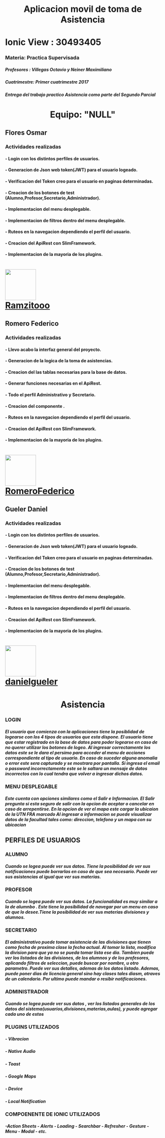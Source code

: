 <h1 align="center">Aplicacion movil de toma de Asistencia</h1>

<h1> Ionic View : 30493405 </h1>

<h3>Materia: Practica Supervisada</h3>
<h5>Profesores : Villegas Octavio y Neiner Maximiliano</h5>
<h5>Cuatrimestre: Primer cuatrimestre 2017</h5>
<h5>Entrega del trabajo practico Asistencia como parte del Segundo Parcial</h5>

<h1 align="center">Equipo: "NULL"</h1>

<h2 >Flores Osmar</h2>
<h3 align="left" >Actividades realizadas</h3>
<h4> - Login con los distintos perfiles de usuarios.</h4>
<h4> - Generacion de Json web token(JWT) para el usuario logeado.</h4>
<h4> - Verificacion del Token creo para el usuario en paginas determinadas.</h4>
<h4> - Creacion de los botones de test (Alumno,Profesor,Secretario,Administrador).</h4>
<h4> - Implementacion del menu desplegable.</h4>
<h4> - Implementacion de filtros dentro del menu desplegable.</h4>
<h4> - Ruteos en la navegacion dependiendo el perfil del usuario.</h4>
<h4> - Creacion del ApiRest con SlimFramework.</h4>
<h4> - Implementacion de la mayoria de los plugins.</h4>
<h1 align="left">
        <img src="https://avatars3.githubusercontent.com/u/25781764?v=3&s=460" height="100" width="100"><br>
        <a href="https://github.com/Ramzitooo">Ramzitooo<a>
</h1>
<h2>Romero Federico</h2>
<h3 align="left" >Actividades realizadas</h3>
<h4> - Llevo acabo la interfaz general del proyecto.</h4>
<h4> - Generacion de la logica de la toma de asistencias.</h4>
<h4> - Creacion del las tablas necesarias para la base de datos.</h4>
<h4> - Generar funciones necesarias en el ApiRest.</h4>
<h4> - Todo el perfil Administrativo y Secretario.</h4>
<h4> - Creacion del componente .</h4>
<h4> - Ruteos en la navegacion dependiendo el perfil del usuario.</h4>
<h4> - Creacion del ApiRest con SlimFramework.</h4>
<h4> - Implementacion de la mayoria de los plugins.</h4>
<h1 align="left">
        <img src="https://avatars3.githubusercontent.com/u/17879446?v=3&s=460" height="100" width="100"><br>
        <a href="https://github.com/RomeroFederico">RomeroFederico<a>
</h1>
<h2 >Gueler Daniel</h2>
<h3 align="left" >Actividades realizadas</h3>
<h4> - Login con los distintos perfiles de usuarios.</h4>
<h4> - Generacion de Json web token(JWT) para el usuario logeado.</h4>
<h4> - Verificacion del Token creo para el usuario en paginas determinadas.</h4>
<h4> - Creacion de los botones de test (Alumno,Profesor,Secretario,Administrador).</h4>
<h4> - Implementacion del menu desplegable.</h4>
<h4> - Implementacion de filtros dentro del menu desplegable.</h4>
<h4> - Ruteos en la navegacion dependiendo el perfil del usuario.</h4>
<h4> - Creacion del ApiRest con SlimFramework.</h4>
<h4> - Implementacion de la mayoria de los plugins.</h4>
<h1 align="left">
        <img src="https://avatars1.githubusercontent.com/u/17879380?v=3&s=460" height="100" width="100"><br>
        <a href="https://github.com/danielgueler">danielgueler<a>
</h1>

<h1 align="center">Asistencia</h1>

<h3>LOGIN</h3>
<h5>El usuario que comienza con la aplicaciones tiene la posiblidad de logearse con los 4 tipos de usuarios que esta dispone.
    El usuario tiene que estar registrado en la base de datos para poder logearse en caso de no querer utilizar los botones de logeo.       Al ingresar correctamente los datos este se le dara el persimo para acceder al menu de acciones correspondiente al tipo de usuario.     En caso de suceder alguna anomalia o error este sera capturado y se mostrara por pantalla. Si ingresa el email o password               incorrectamente este se le saltara un mensaje de datos incorrectos con lo cual tendra que volver a ingresar dichos datos.</h5>
<h3>MENU DESPLEGABLE</h3>
<h5>Este cuenta con opciones similares como el Salir e Informacion.
    El Salir pregunta si esta seguro de salir con la opcion de aceptar o cancelar en caso de arrepentirse. En la opcion de ver el           mapa este cargar la ubicaion de la UTN FRA marcado
    Al ingresar a informacion se puede visualizar datos de la facultad tales como: direccion, telefono y un mapa con su ubicacion</h5>
<h2>PERFILES DE USUARIOS</h2>
<h3>ALUMNO</h3>
<h5>Cuando se logea puede ver sus datos. Tiene la posibilidad de ver sus notificaciones puede borrarlas en caso de que sea
    necesario. Puede ver sus asistencias al igual que ver sus materias.</h5>
<h3>PROFESOR</h3>
<h5>Cuando se logea puede ver sus datos. La funcionalidad es muy similar a la de alumnbo . Este tiene la posibilidad de navegar 
    por un menu en caso de que lo desee.Tiene la posibilidad de ver sus materias divisiones y alumnos.</h5>
<h3>SECRETARIO</h3>
<h5>El administrativo puede tomar asistencia de las divisiones que tienen como fecha de proxima clase la fecha actual.
    Al tomar la lista, modifica la division para que ya no se pueda tomar lista ese dia. 
    Tambien puede ver los listados de las divisiones, de los alumnos y de los profesores, aplicando filtros de seleccion, puede
    buscar por nombre, u otro parametro.
    Puede ver sus detalles, ademas de los datos listado. 
    Ademas, puede poner dias de licencia general sino hay clases tales diasm, atraves de un calendario. 
    Por ultimo puede mandar o resibir notificaciones. </h5>
<h3>ADMINISTRADOR</h3>
<h5>Cuando se logea puede ver sus datos , ver los listados generales de los datos del sistema(usuarios,divisiones,materias,aulas), 
    y puede agregar cada uno de estos</h5>

<h3>PLUGINS UTILIZADOS</h3>
<h5> - Vibracion</h5>
<h5> - Native Audio</h5>
<h5> - Toast</h5>
<h5> - Google Maps</h5>
<h5> - Device</h5>
<h5> - Local Notification</h5>

<h3>COMPOENENTE DE IONIC UTILIZADOS</h3>

<h5>-Action Sheets
    - Alerts
    - Loading
    - Searchbar
    - Refresher
    - Gesture
    - Menu
    - Modal
    - etc.</h5>

